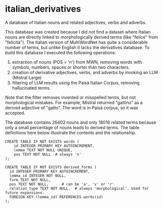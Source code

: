 # italian_derivatives
A database of Italian nouns and related adjectives, verbs and adverbs.

This database was created because I did not find a dataset where Italian nouns are directly linked to morphologically derived terms (like "felice" from "felicità").
The Italian version of MultiWordNet has quite a considerable number of terms, but unlike English it lacks the derivatives database.
To build this database I executed the following operations:

1) extraction of nouns (POS = 'n') from MWN, removing words with symbols, numbers, spaces or shorter than two characters.
2) creation of derivative adjectives, verbs, and adverbs by invoking an LLM (Mistral Large)
3) filtering of LLM results using the Paisà Italian Corpus, removing hallucinated terms.

Note that the filter removes invented or misspelled terms, but not morphological mistakes. For example, Mistral returned "gattino" as a derived adjective of "gatto". The word is in Paisà corpus, so it was accepted.

The database contains 26402 nouns and only 18016 related terms because only a small percentage of nouns leads to derived terms.
The table definitions here below illustrate the contents and the relationship.

    CREATE TABLE IF NOT EXISTS words (
        id INTEGER PRIMARY KEY AUTOINCREMENT,
        lemma TEXT NOT NULL UNIQUE,
        pos TEXT NOT NULL  # always 'n'
    );

    CREATE TABLE IF NOT EXISTS derived_forms (
      id INTEGER PRIMARY KEY AUTOINCREMENT,
      lemma_id INTEGER NOT NULL,
      form TEXT NOT NULL,
      pos TEXT NOT NULL,      # can be 'a', 'v' or 'r'
      relation_type TEXT NOT NULL,  # always 'morphological'. Used for future expansions.
      FOREIGN KEY (lemma_id) REFERENCES words(id)
    );



